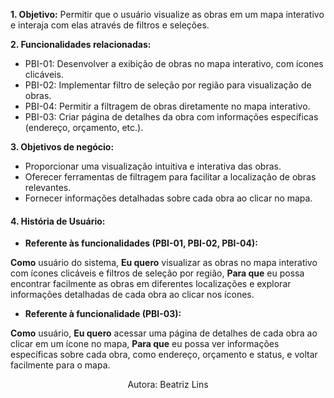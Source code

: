 **1. Objetivo:** Permitir que o usuário visualize as obras em um mapa interativo e interaja com elas através de filtros e seleções.


**2. Funcionalidades relacionadas:**

- PBI-01: Desenvolver a exibição de obras no mapa interativo, com ícones clicáveis.
- PBI-02: Implementar filtro de seleção por região para visualização de obras.
- PBI-04: Permitir a filtragem de obras diretamente no mapa interativo.
- PBI-03: Criar página de detalhes da obra com informações específicas (endereço, orçamento, etc.).

**3. Objetivos de negócio:**

- Proporcionar uma visualização intuitiva e interativa das obras.
- Oferecer ferramentas de filtragem para facilitar a localização de obras relevantes.
- Fornecer informações detalhadas sobre cada obra ao clicar no mapa.

#### **4. História de Usuário:**

- **Referente às funcionalidades (PBI-01, PBI-02, PBI-04):**

**Como** usuário do sistema, **Eu quero** visualizar as obras no mapa interativo com ícones clicáveis e filtros de seleção por região, **Para que** eu possa encontrar facilmente as obras em diferentes localizações e explorar informações detalhadas de cada obra ao clicar nos ícones.

- **Referente à funcionalidade (PBI-03):**

**Como** usuário, **Eu quero** acessar uma página de detalhes de cada obra ao clicar em um ícone no mapa, **Para que** eu possa ver informações específicas sobre cada obra, como endereço, orçamento e status, e voltar facilmente para o mapa.


<center>Autora: Beatriz Lins </center>